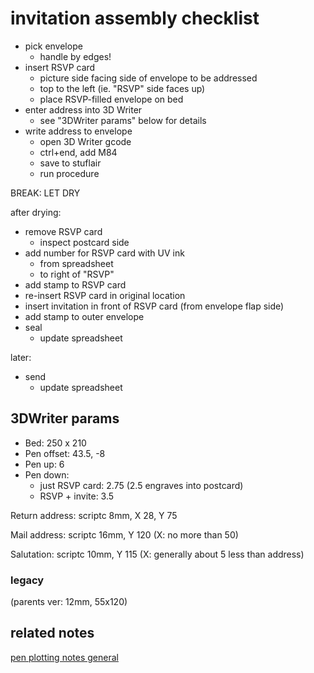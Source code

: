 # invitation assembly checklist

- pick envelope
  - handle by edges!
- insert RSVP card
  - picture side facing side of envelope to be addressed
  - top to the left (ie. "RSVP" side faces up)
  - place RSVP-filled envelope on bed
- enter address into 3D Writer
  - see "3DWriter params" below for details
- write address to envelope
  - open 3D Writer gcode
  - ctrl+end, add M84
  - save to stuflair
  - run procedure

BREAK: LET DRY

after drying:

- remove RSVP card
  - inspect postcard side
- add number for RSVP card with UV ink
  - from spreadsheet
  - to right of "RSVP"
- add stamp to RSVP card
- re-insert RSVP card in original location
- insert invitation in front of RSVP card (from envelope flap side)
- add stamp to outer envelope
- seal
  - update spreadsheet

later:

- send
  - update spreadsheet

## 3DWriter params

- Bed: 250 x 210
- Pen offset: 43.5, -8
- Pen up: 6
- Pen down:
  - just RSVP card: 2.75 (2.5 engraves into postcard)
  - RSVP + invite: 3.5

Return address: scriptc 8mm, X 28, Y 75

Mail address: scriptc 16mm, Y 120 (X: no more than 50)

Salutation: scriptc 10mm, Y 115 (X: generally about 5 less than address)

### legacy

(parents ver: 12mm, 55x120)

## related notes

[pen plotting notes general](79mrz-rrwds-z98se-6a3yw-w984b)
